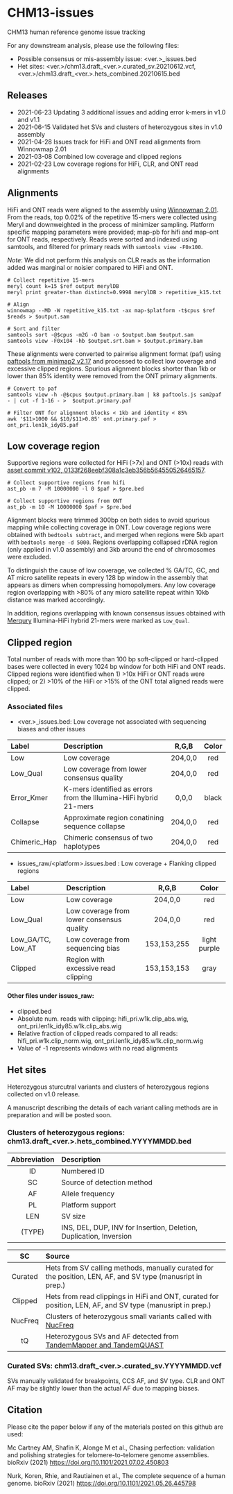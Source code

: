 # CHM13-issues
CHM13 human reference genome issue tracking

For any downstream analysis, please use the following files:
* Possible consensus or mis-assembly issue: <ver.>_issues.bed
* Het sites: <ver.>/chm13.draft_<ver.>.curated_sv.20210612.vcf, <ver.>/chm13.draft_<ver.>.hets_combined.20210615.bed

## Releases
* 2021-06-23 Updating 3 additional issues and adding error k-mers in v1.0 and v1.1
* 2021-06-15 Validated het SVs and clusters of heterozygous sites in v1.0 assembly
* 2021-04-28 Issues track for HiFi and ONT read alignments from Winnowmap 2.01
* 2021-03-08 Combined low coverage and clipped regions
* 2021-02-23 Low coverage regions for HiFi, CLR, and ONT read alignments

## Alignments
HiFi and ONT reads were aligned to the assembly using [Winnowmap 2.01](https://github.com/marbl/Winnowmap/releases). From the reads, top 0.02% of the repetitive 15-mers were collected using Meryl and downweighted in the process of minimizer sampling. Platform specific mapping parameters were provided; map-pb for hifi and map-ont for ONT reads, respectively. Reads were sorted and indexed using samtools, and filtered for primary reads with `samtools view -F0x100`.

*Note*: We did not perform this analysis on CLR reads as the information added was marginal or noisier compared to HiFi and ONT.


```shell
# Collect repetitive 15-mers
meryl count k=15 $ref output merylDB
meryl print greater-than distinct=0.9998 merylDB > repetitive_k15.txt

# Align
winnowmap --MD -W repetitive_k15.txt -ax map-$platform -t$cpus $ref $reads > $output.sam

# Sort and filter
samtools sort -@$cpus -m2G -O bam -o $output.bam $output.sam
samtools view -F0x104 -hb $output.srt.bam > $output.primary.bam
```

These alignments were converted to pairwise alignment format (paf) using [paftools from minimap2 v2.17](https://github.com/lh3/minimap2/tree/master/misc) and processed to collect low coverage and excessive clipped regions.
Spurious alignment blocks shorter than 1kb or lower than 85% identity were removed from the ONT primary alignments.

```shell
# Convert to paf
samtools view -h -@$cpus $output.primary.bam | k8 paftools.js sam2paf - | cut -f 1-16 - >  $output.primary.paf

# Filter ONT for alignment blocks < 1kb and identity < 85%
awk '$11>1000 && $10/$11>0.85' ont.primary.paf > ont_pri.len1k_idy85.paf
```

## Low coverage region
Supportive regions were collected for HiFi (>7x) and ONT (>10x) reads with [asset commit v102, 0133f268eebf308a1c3eb356b564550526465157](https://github.com/dfguan/asset).

```shell
# Collect supportive regions from hifi
ast_pb -m 7 -M 10000000 -l 0 $paf > $pre.bed

# Collect supportive regions from ONT
ast_pb -m 10 -M 10000000 $paf > $pre.bed
```

Alignment blocks were trimmed 300bp on both sides to avoid spurious mapping while collecting coverage in ONT. Low coverage regions were obtained with `bedtools subtract`, and merged when regions were 5kb apart with `bedtools merge -d 5000`. Regions overlapping collapsed rDNA region (only applied in v1.0 assembly) and 3kb around the end of chromosomes were excluded.

To distinguish the cause of low coverage, we collected % GA/TC, GC, and AT micro satellite repeats in every 128 bp window in the assembly that appears as dimers when compressing homopolymers. Any low coverage region overlapping with >80% of any micro satellite repeat within 10kb distance was marked accordingly.

In addition, regions overlapping with known consensus issues obtained with [Merqury](https://github.com/marbl/merqury) Illumina-HiFi hybrid 21-mers were marked as `Low_Qual`.

## Clipped region
Total number of reads with more than 100 bp soft-clipped or hard-clipped bases were collected in every 1024 bp window for both HiFi and ONT reads. Clipped regions were identified when 1) >10x HiFi or ONT reads were clipped; or 2) >10% of the HiFi or >15% of the ONT total aligned reads were clipped.

### Associated files
* <ver.>_issues.bed: Low coverage not associated with sequencing biases and other issues

| Label | Description | R,G,B | Color|
| :--- | :--- | :---: | :---: |
| Low | Low coverage | 204,0,0 | red |
| Low_Qual | Low coverage from lower consensus quality | 204,0,0 | red |
| Error_Kmer | K-mers identified as errors from the Illumina-HiFi hybrid 21-mers | 0,0,0 | black |
| Collapse | Approximate region conatining sequence collapse | 204,0,0 | red |
| Chimeric_Hap | Chimeric consensus of two haplotypes | 204,0,0 | red


* issues_raw/\<platform\>.issues.bed : Low coverage + Flanking clipped regions

| Label | Description | R,G,B | Color|
| :--- | :--- | :---: | :---: |
| Low | Low coverage | 204,0,0 | red |
| Low_Qual | Low coverage from lower consensus quality | 204,0,0 | red |
| Low_GA/TC, Low_AT | Low coverage from sequencing bias | 153,153,255 | light purple |
| Clipped | Region with excessive read clipping | 153,153,153 | gray |


#### Other files under issues_raw:
* clipped.bed
* Absolute num. reads with clipping: hifi_pri.w1k.clip_abs.wig, ont_pri.len1k_idy85.w1k.clip_abs.wig
* Relative fraction of clipped reads compared to all reads: hifi_pri.w1k.clip_norm.wig, ont_pri.len1k_idy85.w1k.clip_norm.wig
* Value of -1 represents windows with no read alignments

## Het sites

Heterozygous sturcutral variants and clusters of heterozygous regions collected on v1.0 release.

A manuscript describing the details of each variant calling methods are in preparation and will be posted soon.

### Clusters of heterozygous regions: chm13.draft_<ver.>.hets_combined.YYYYMMDD.bed

| Abbreviation | Description |
| :---: | :--- |
| ID | Numbered ID |
| SC | Source of detection method |
| AF | Allele frequency
| PL | Platform support |
| LEN | SV size |
| (TYPE) | INS, DEL, DUP, INV for Insertion, Deletion, Duplication, Inversion |

| SC | Source |
| :---: | :--- |
| Curated | Hets from SV calling methods, manually curated for the position, LEN, AF, and SV type (manusript in prep.) |
| Clipped | Hets from read clippings in HiFi and ONT, curated for position, LEN, AF, and SV type (manusript in prep.) |
| NucFreq | Clusters of heterozygous small variants called with [NucFreq](https://github.com/mrvollger/NucFreq)
| tQ | Heterozygous SVs and AF detected from [TandemMapper and TandemQUAST](https://doi.org/10.1093/bioinformatics/btaa440) |


### Curated SVs: chm13.draft_<ver.>.curated_sv.YYYYMMDD.vcf

SVs manually validated for breakpoints, CCS AF, and SV type. CLR and ONT AF may be slightly lower than the actual AF due to mapping biases.

## Citation

Please cite the paper below if any of the materials posted on this github are used:

Mc Cartney AM, Shafin K, Alonge M et al., Chasing perfection: validation and polishing strategies for telomere-to-telomere genome assemblies. bioRxiv (2021) https://doi.org/10.1101/2021.07.02.450803

Nurk, Koren, Rhie, and Rautiainen et al., The complete sequence of a human genome. bioRxiv (2021) https://doi.org/10.1101/2021.05.26.445798
